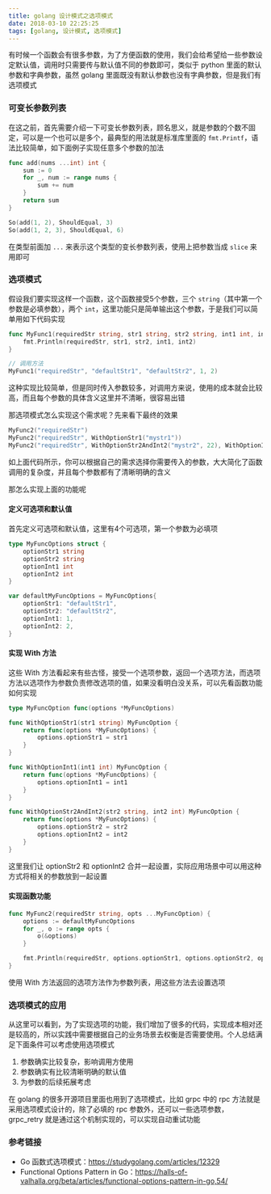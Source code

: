 ```yaml
---
title: golang 设计模式之选项模式
date: 2018-03-10 22:25:25
tags: [golang, 设计模式, 选项模式]
---
```


有时候一个函数会有很多参数，为了方便函数的使用，我们会给希望给一些参数设定默认值，调用时只需要传与默认值不同的参数即可，类似于 python 里面的默认参数和字典参数，虽然 golang 里面既没有默认参数也没有字典参数，但是我们有选项模式

### 可变长参数列表

在这之前，首先需要介绍一下可变长参数列表，顾名思义，就是参数的个数不固定，可以是一个也可以是多个，最典型的用法就是标准库里面的 `fmt.Printf`，语法比较简单，如下面例子实现任意多个参数的加法

``` go
func add(nums ...int) int {
    sum := 0
    for _, num := range nums {
        sum += num
    }
    return sum
}

So(add(1, 2), ShouldEqual, 3)
So(add(1, 2, 3), ShouldEqual, 6)
```

在类型前面加 `...` 来表示这个类型的变长参数列表，使用上把参数当成 `slice` 来用即可

### 选项模式

假设我们要实现这样一个函数，这个函数接受5个参数，三个 `string`（其中第一个参数是必填参数），两个 `int`，这里功能只是简单输出这个参数，于是我们可以简单用如下代码实现

``` go
func MyFunc1(requiredStr string, str1 string, str2 string, int1 int, int2 int) {
    fmt.Println(requiredStr, str1, str2, int1, int2)
}

// 调用方法
MyFunc1("requiredStr", "defaultStr1", "defaultStr2", 1, 2)
```

这种实现比较简单，但是同时传入参数较多，对调用方来说，使用的成本就会比较高，而且每个参数的具体含义这里并不清晰，很容易出错

那选项模式怎么实现这个需求呢？先来看下最终的效果

``` go
MyFunc2("requiredStr")
MyFunc2("requiredStr", WithOptionStr1("mystr1"))
MyFunc2("requiredStr", WithOptionStr2AndInt2("mystr2", 22), WithOptionInt1(11))
```

如上面代码所示，你可以根据自己的需求选择你需要传入的参数，大大简化了函数调用的复杂度，并且每个参数都有了清晰明确的含义

那怎么实现上面的功能呢

#### 定义可选项和默认值

首先定义可选项和默认值，这里有4个可选项，第一个参数为必填项

``` go
type MyFuncOptions struct {
    optionStr1 string
    optionStr2 string
    optionInt1 int
    optionInt2 int
}

var defaultMyFuncOptions = MyFuncOptions{
    optionStr1: "defaultStr1",
    optionStr2: "defaultStr2",
    optionInt1: 1,
    optionInt2: 2,
}
```

#### 实现 With 方法

这些 With 方法看起来有些古怪，接受一个选项参数，返回一个选项方法，而选项方法以选项作为参数负责修改选项的值，如果没看明白没关系，可以先看函数功能如何实现

``` go
type MyFuncOption func(options *MyFuncOptions)

func WithOptionStr1(str1 string) MyFuncOption {
    return func(options *MyFuncOptions) {
        options.optionStr1 = str1
    }
}

func WithOptionInt1(int1 int) MyFuncOption {
    return func(options *MyFuncOptions) {
        options.optionInt1 = int1
    }
}

func WithOptionStr2AndInt2(str2 string, int2 int) MyFuncOption {
    return func(options *MyFuncOptions) {
        options.optionStr2 = str2
        options.optionInt2 = int2
    }
}
```

这里我们让 optionStr2 和 optionInt2 合并一起设置，实际应用场景中可以用这种方式将相关的参数放到一起设置

#### 实现函数功能

``` go
func MyFunc2(requiredStr string, opts ...MyFuncOption) {
    options := defaultMyFuncOptions
    for _, o := range opts {
        o(&options)
    }

    fmt.Println(requiredStr, options.optionStr1, options.optionStr2, options.optionInt1, options.optionInt2)
}
```

使用 With 方法返回的选项方法作为参数列表，用这些方法去设置选项

### 选项模式的应用

从这里可以看到，为了实现选项的功能，我们增加了很多的代码，实现成本相对还是较高的，所以实践中需要根据自己的业务场景去权衡是否需要使用。个人总结满足下面条件可以考虑使用选项模式

1. 参数确实比较复杂，影响调用方使用
2. 参数确实有比较清晰明确的默认值
3. 为参数的后续拓展考虑

在 golang 的很多开源项目里面也用到了选项模式，比如 grpc 中的 rpc 方法就是采用选项模式设计的，除了必填的 rpc 参数外，还可以一些选项参数，grpc_retry 就是通过这个机制实现的，可以实现自动重试功能

### 参考链接

- Go 函数式选项模式：<https://studygolang.com/articles/12329>
- Functional Options Pattern in Go：<https://halls-of-valhalla.org/beta/articles/functional-options-pattern-in-go,54/>
